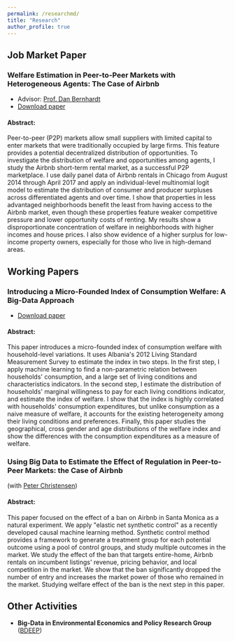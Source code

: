 ```yaml
--- 
permalink: /researchmd/
title: "Research"
author_profile: true 
---
```


##  Job Market Paper

### Welfare Estimation in Peer-to-Peer Markets with Heterogeneous Agents: The Case of Airbnb
* Advisor: [Prof. Dan Bernhardt](https://economics.illinois.edu/profile/danber)
* [Download paper](https://farhoodi.github.io/files/Airbnb_Welfare_Estimation.pdf)

#### Abstract:

Peer-to-peer (P2P) markets allow small suppliers with limited capital to enter markets that were traditionally occupied by large firms. This feature provides a potential decentralized distribution of opportunities. To investigate the distribution of welfare and opportunities among agents, I study the Airbnb short-term rental market, as a successful P2P marketplace. I use daily panel data of Airbnb rentals in Chicago from August 2014 through April 2017 and apply an individual-level multinomial logit model to estimate the distribution of consumer and producer surpluses across differentiated agents and over time. I show that properties in less advantaged neighborhoods benefit the least from having access to the Airbnb market, even though these properties feature weaker competitive pressure and lower opportunity costs of renting. My results show a disproportionate concentration of welfare in neighborhoods with higher incomes and house prices. I also show evidence of a higher surplus for low-income property owners, especially for those who live in high-demand areas.

## Working Papers

### Introducing a Micro-Founded Index of Consumption Welfare: A Big-Data Approach
* [Download paper](https://farhoodi.github.io/files/Welfare_Index.pdf)

#### Abstract:

This paper introduces a micro-founded index of consumption welfare with household-level variations. It uses Albania's 2012 Living Standard Measurement Survey to estimate the index in two steps. In the first step, I apply machine learning to find a non-parametric relation between households' consumption, and a large set of living conditions and characteristics indicators. In the second step, I estimate the distribution of households' marginal willingness to pay for each living conditions indicator, and estimate the index of welfare. I show that the index is highly correlated with households' consumption expenditures, but unlike consumption as a naive measure of welfare, it accounts for the existing heterogeneity among their living conditions and preferences. Finally, this paper studies the geographical, cross gender and age distributions of the welfare index and show the differences with the consumption expenditures as a measure of welfare. 

### Using Big Data to Estimate the Effect of Regulation in Peer-to-Peer Markets: the Case of Airbnb
(with [Peter Christensen](https://www.uiuc-bdeep.org/christensenteaching))

#### Abstract:
This paper focused on the effect of a ban on Airbnb in Santa Monica as a natural experiment. We apply "elastic net synthetic control" as a recently developed causal machine learning method. Synthetic control method provides a framework to generate a treatment group for each potential outcome using a pool of control groups, and study multiple outcomes in the market. We study the effect of the ban that targets entire-home, Airbnb rentals on incumbent listings' revenue, pricing behavior, and local competition in the market. We show that the ban significantly dropped the number of entry and increases the market power of those who remained in the market. Studying welfare effect of the ban is the next step in this paper.

## Other Activities
* **Big-Data in Environmental Economics and Policy Research Group** ([BDEEP](https://www.uiuc-bdeep.org))
